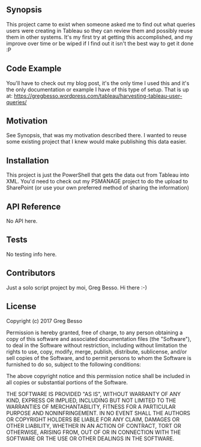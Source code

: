 ## Synopsis

This project came to exist when someone asked me to find out what queries users were creating in Tableau so they can review them and possibly reuse them in other systems. It's my first try at getting 
this accomplished, and my improve over time or be wiped if I find out it isn't the best way to get it done :P

## Code Example

You'll have to check out my blog post, it's the only time I used this and it's the only documentation or example I have of this type of
setup. That is up at: https://gregbesso.wordpress.com/tableau/harvesting-tableau-user-queries/

## Motivation

See Synopsis, that was my motivation described there. I wanted to reuse some existing project that I knew would make publishing this data easier.


## Installation

This project is just the PowerShell that gets the data out from Tableau into XML. You'd need to check out my PSMANAGE project to do the upload to 
SharePoint (or use your own preferred method of sharing the information)

## API Reference

No API here. <sounds of crickets>

## Tests

No testing info here. <sounds of crickets>

## Contributors

Just a solo script project by moi, Greg Besso. Hi there :-)

## License

Copyright (c) 2017 Greg Besso

Permission is hereby granted, free of charge, to any person obtaining a copy
of this software and associated documentation files (the "Software"), to deal
in the Software without restriction, including without limitation the rights
to use, copy, modify, merge, publish, distribute, sublicense, and/or sell
copies of the Software, and to permit persons to whom the Software is
furnished to do so, subject to the following conditions:

The above copyright notice and this permission notice shall be included in all
copies or substantial portions of the Software.

THE SOFTWARE IS PROVIDED "AS IS", WITHOUT WARRANTY OF ANY KIND, EXPRESS OR
IMPLIED, INCLUDING BUT NOT LIMITED TO THE WARRANTIES OF MERCHANTABILITY,
FITNESS FOR A PARTICULAR PURPOSE AND NONINFRINGEMENT. IN NO EVENT SHALL THE
AUTHORS OR COPYRIGHT HOLDERS BE LIABLE FOR ANY CLAIM, DAMAGES OR OTHER
LIABILITY, WHETHER IN AN ACTION OF CONTRACT, TORT OR OTHERWISE, ARISING FROM,
OUT OF OR IN CONNECTION WITH THE SOFTWARE OR THE USE OR OTHER DEALINGS IN THE
SOFTWARE.